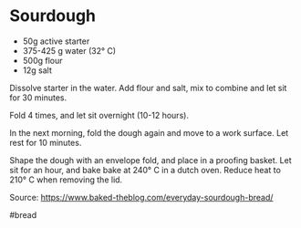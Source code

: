 # Sourdough

- 50g active starter
- 375-425 g water (32° C)
- 500g flour
- 12g salt

Dissolve starter in the water. Add flour and salt, mix to combine and let sit for 30 minutes.

Fold 4 times, and let sit overnight (10-12 hours).

In the next morning, fold the dough again and move to a work surface. Let rest for 10 minutes.

Shape the dough with an envelope fold, and place in a proofing basket. Let sit for an hour, and bake bake at 240° C in a dutch oven. Reduce heat to 210° C when removing the lid.

Source: https://www.baked-theblog.com/everyday-sourdough-bread/

#bread
